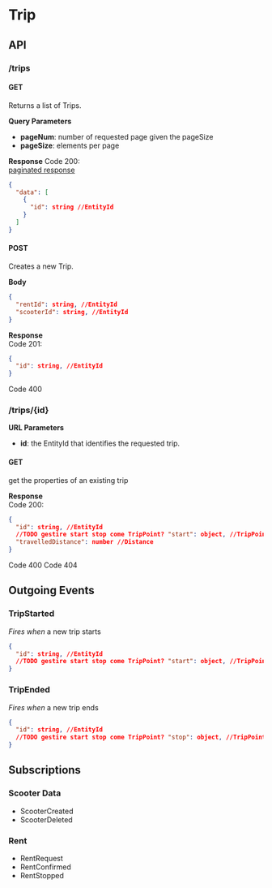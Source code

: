 # Trip

## API

### /trips

#### GET  
Returns a list of Trips.

**Query Parameters**  
- **pageNum**: number of requested page given the pageSize
- **pageSize**: elements per page

**Response**
Code 200:  
[paginated response](../paginate.md)
```json
{
  "data": [
    {
      "id": string //EntityId
    }
  ]
}
```


#### POST  
Creates a new Trip.

**Body**
```json
{
  "rentId": string, //EntityId
  "scooterId": string, //EntityId
}
```

**Response**  
Code 201:
```json
{
  "id": string, //EntityId
}
```

Code 400

### /trips/{id}

**URL Parameters**  
- **id**: the EntityId that identifies the requested trip.

#### GET  
get the properties of an existing trip

**Response**  
Code 200:
```json
{
  "id": string, //EntityId
  //TODO gestire start stop come TripPoint? "start": object, //TripPoint "stop": object, //TripPoint
  "travelledDistance": number //Distance
}
```
Code 400
Code 404

<!--ho pensato che non si potesse creare un trip da API perché viene fatto in modo automatico con l'evento del Rent-->

## Outgoing Events

### TripStarted  
*Fires when* a new trip starts
```json
{
  "id": string, //EntityId
  //TODO gestire start stop come TripPoint? "start": object, //TripPoint
}
```

### TripEnded  
*Fires when* a new trip ends
```json
{
  "id": string, //EntityId
  //TODO gestire start stop come TripPoint? "stop": object, //TripPoint
}
```

## Subscriptions

### Scooter Data  
- ScooterCreated
- ScooterDeleted


### Rent  
- RentRequest
- RentConfirmed
- RentStopped
